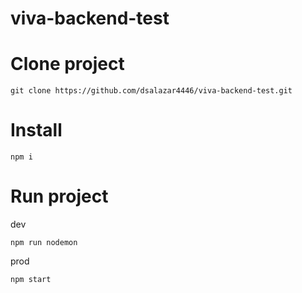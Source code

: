 # viva-backend-test

# Clone project

```
git clone https://github.com/dsalazar4446/viva-backend-test.git
```

# Install

```
npm i 
```
# Run project

dev
```
npm run nodemon
```

prod
```
npm start
```
